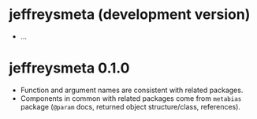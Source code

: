 # jeffreysmeta (development version)

* ...

# jeffreysmeta 0.1.0

* Function and argument names are consistent with related packages.
* Components in common with related packages come from `metabias` package
  (`@param` docs, returned object structure/class, references).
